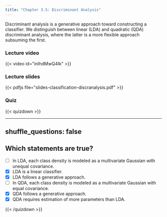 ```yaml
---
title: "Chapter 3.5: Discriminant Analysis"
---
```

Discriminant analysis is a generative approach toward constructing a classifier. We distinguish between linear (LDA) and quadratic (QDA) discriminant analysis, where the latter is a more flexible approach subsuming the first.

<!--more-->

### Lecture video 

{{< video id="inIhdMwQ4Ik" >}}

### Lecture slides

{{< pdfjs file="slides-classification-discranalysis.pdf" >}}

### Quiz

{{< quizdown >}}

---
shuffle_questions: false
---

## Which statements are true? 

- [ ] In LDA, each class density is modeled as a multivariate Gaussian with unequal covariance.
- [x] LDA is a linear classifier.
- [x] LDA follows a generative approach.
- [ ] In QDA, each class density is modeled as a multivariate Gaussian with equal covariance.
- [x] QDA follows a generative approach.
- [x] QDA requires estimation of more parameters than LDA.

{{< /quizdown >}}